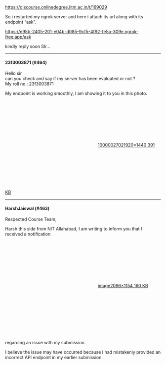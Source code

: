 https://discourse.onlinedegree.iitm.ac.in/t/169029

So i restarted my ngrok server and here i attach its url along with its endpoint “ask”.</p>
<p><a class="onebox" href="https://e95b-2405-201-e04b-d085-9cf5-4f92-fe5a-309e.ngrok-free.app/ask" rel="noopener nofollow ugc" target="_blank">https://e95b-2405-201-e04b-d085-9cf5-4f92-fe5a-309e.ngrok-free.app/ask</a></p>
<p>kindly reply soon SIr…</p><hr>

<h4>23f3003871 (#464)</h4>
<p>Hello sir<br/>
can you check and say if my server has been evaluated or not ?<br/>
My roll no : 23f3003871</p>
<p>My endpoint is working smoothly, I am showing it to you in this photo.<br/>
<div class="lightbox-wrapper"><a class="lightbox" data-download-href="/uploads/short-url/qvvn7w1AUmNU4jO51mx0ChFotVG.jpeg?dl=1" href="https://europe1.discourse-cdn.com/flex013/uploads/iitm/original/3X/b/9/b9c840dd93a95323d8d27a0d95a1f4641abd8f9c.jpeg" rel="noopener nofollow ugc" title="1000002702"><div class="meta"><svg aria-hidden="true" class="fa d-icon d-icon-far-image svg-icon"><use href="#far-image"></use></svg><span class="filename">1000002702</span><span class="informations">1920×1440 391 KB</span><svg aria-hidden="true" class="fa d-icon d-icon-discourse-expand svg-icon"><use href="#discourse-expand"></use></svg></div></a></div></p><hr>

<h4>HarshJaiswal (#463)</h4>
<p>Respected Course Team,</p>
<p>Harsh this side from NIT Allahabad, I am writing to inform you that I received a notification<br/>
<div class="lightbox-wrapper"><a class="lightbox" data-download-href="/uploads/short-url/adlW36ED46Y9WTXJuDbgZfAtSPf.png?dl=1" href="https://europe1.discourse-cdn.com/flex013/uploads/iitm/original/3X/4/7/47982d17f0f05b64a27e4f066b996127987dadf9.png" rel="noopener nofollow ugc" title="image"><div class="meta"><svg aria-hidden="true" class="fa d-icon d-icon-far-image svg-icon"><use href="#far-image"></use></svg><span class="filename">image</span><span class="informations">2096×1154 160 KB</span><svg aria-hidden="true" class="fa d-icon d-icon-discourse-expand svg-icon"><use href="#discourse-expand"></use></svg></div></a></div><br/>
regarding an issue with my submission.</p>
<p>I believe the issue may have occurred because I had mistakenly provided an incorrect API endpoint in my earlier submission.